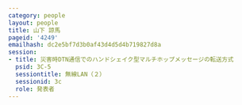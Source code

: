 ```yaml
---
category: people
layout: people
title: 山下 諒馬
pageid: '4249'
emailhash: dc2e5bf7d3b0af43d4d5d4b719827d8a
session:
- title: 災害時DTN通信でのハンドシェイク型マルチホップメッセージの転送方式
  psid: 3C-5
  sessiontitle: 無線LAN（２）
  sessionid: 3c
  role: 発表者
---
```

